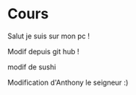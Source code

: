 Cours
=====
Salut je suis sur mon pc !

Modif depuis git hub !

modif de sushi

Modification d'Anthony le seigneur :)
